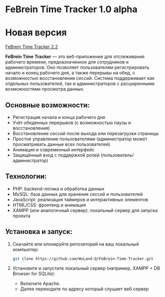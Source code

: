 
# FeBrein Time Tracker 1.0 alpha


# Новая версия
[FeBrein Time Tracker 2.2](https://github.com/WoLand-Q/FeBrein-Time-Tracker/tree/FeBrein-Time-Tracker)

**FeBrein Time Tracker** — это веб-приложение для отслеживания рабочего времени, предназначенное для сотрудников и администраторов. Оно позволяет пользователям регистрировать начало и конец рабочего дня, а также перерывы на обед, с возможностью восстановления сессий. Система поддерживает как отдельных пользователей, так и администраторов с расширенными возможностями просмотра данных.

## Основные возможности:
- Регистрация начала и конца рабочего дня
- Учёт обеденных перерывов (с возможностью паузы и восстановления)
- Восстановление сессий после выхода или перезагрузки страницы
- Простое управление пользователями (администратор может просматривать данные всех пользователей)
- Анимация и современный интерфейс
- Защищённый вход с поддержкой ролей (пользователь/администратор)

## Технологии:
- PHP: backend-логика и обработка данных
- MySQL: база данных для хранения сессий и пользователей
- JavaScript: реализация таймеров и интерактивных элементов
- HTML/CSS: фронтенд и анимация
- XAMPP (или аналогичный сервер): локальный сервер для запуска проекта

## Установка и запуск:

1. Скачайте или клонируйте репозиторий на ваш локальный компьютер:
    ```bash
    git clone https://github.com/WoLand-Q/FeBrein-Time-Tracker.git
    ```

2. Установите и запустите локальный сервер (например, XAMPP + DB Browser for SQLite):
   - Включите Apache.
   - Далее переходите по адресу который слушает веб сервер


